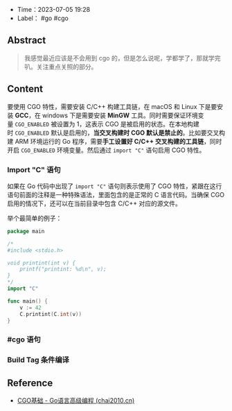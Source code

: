 - Time：2023-07-05 19:28
- Label： #go #cgo

## Abstract

> 我感觉最近应该是不会用到 cgo 的，但是怎么说呢，学都学了，那就学完叭。关注重点关照的部分。

## Content

要使用 CGO 特性，需要安装 C/C++ 构建工具链，在 macOS 和 Linux 下是要安装 **GCC**，在 windows 下是需要安装 **MinGW** 工具。同时需要保证环境变量 `CGO_ENABLED` 被设置为 1，这表示 CGO 是被启用的状态。在本地构建时 `CGO_ENABLED` 默认是启用的，**当交叉构建时 CGO 默认是禁止的**。比如要交叉构建 ARM 环境运行的 Go 程序，需要**手工设置好 C/C++ 交叉构建的工具链**，同时开启 `CGO_ENABLED` 环境变量。然后通过 `import "C"` 语句启用 CGO 特性。

### Import "C" 语句

如果在 Go 代码中出现了 `import "C"` 语句则表示使用了 CGO 特性，紧跟在这行语句前面的注释是一种特殊语法，里面包含的是正常的 C 语言代码。当确保 CGO 启用的情况下，还可以在当前目录中包含 C/C++ 对应的源文件。

举个最简单的例子：

```go
package main

/*
#include <stdio.h>

void printint(int v) {
    printf("printint: %d\n", v);
}
*/
import "C"

func main() {
    v := 42
    C.printint(C.int(v))
}
```

### \#cgo 语句

### Build Tag 条件编译

## Reference

- [CGO基础 - Go语言高级编程 (chai2010.cn)](https://chai2010.cn/advanced-go-programming-book/ch2-cgo/ch2-02-basic.html)

